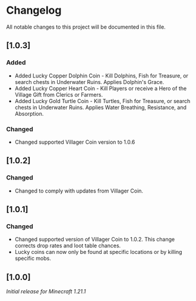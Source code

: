 # Changelog

All notable changes to this project will be documented in this file.

## [1.0.3]

### Added

- Added Lucky Copper Dolphin Coin - Kill Dolphins, Fish for Treasure, or search chests in Underwater Ruins. Applies Dolphin's Grace.
- Added Lucky Copper Heart Coin - Kill Players or receive a Hero of the Village Gift from Clerics or Farmers.
- Added Lucky Gold Turtle Coin - Kill Turtles, Fish for Treasure, or search chests in Underwater Ruins. Applies Water Breathing, Resistance, and Absorption.

### Changed

- Changed supported Villager Coin version to 1.0.6

## [1.0.2]

### Changed

- Changed to comply with updates from Villager Coin.

## [1.0.1]

### Changed

- Changed supported version of Villager Coin to 1.0.2. This change corrects drop rates and loot table chances.
- Lucky coins can now only be found at specific locations or by killing specific mobs.

## [1.0.0]

_Initial release for Minecraft 1.21.1_